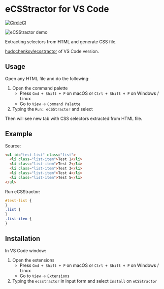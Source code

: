 # eCSStractor for VS Code

[![CircleCI](https://circleci.com/gh/kubosho/vscode-ecsstractor.svg?style=svg)](https://circleci.com/gh/kubosho/vscode-ecsstractor)

![eCSStractor demo](src/assets/demo.gif?raw=true)

Extracting selectors from HTML and generate CSS file.

[hudochenkov/ecsstractor](https://github.com/hudochenkov/ecsstractor) of VS Code version.

## Usage

Open any HTML file and do the following:

1. Open the command palette
    - Press `Cmd + Shift + P` on macOS or `Ctrl + Shift + P` on Windows / Linux
    - Go to `View` → `Command Palette`
1. Typing the `Run: eCSStractor` and select

Then will see new tab with CSS selectors extracted from HTML file.

## Example

Source:

```html
<ul id="test-list" class="list">
  <li class="list-item">Test 1</li>
  <li class="list-item">Test 2</li>
  <li class="list-item">Test 3</li>
  <li class="list-item">Test 4</li>
  <li class="list-item">Test 5</li>
</ul>
```

Run eCSStractor:

```css
#test-list {
}
.list {
}
.list-item {
}
```

## Installation

In VS Code window:

1. Open the extensions
    - Press `Cmd + Shift + P` on macOS or `Ctrl + Shift + P` on Windows / Linux
    - Go to `View` → `Extensions`
1. Typing the `ecsstractor` in input form and select `Install` on `eCSStractor`
